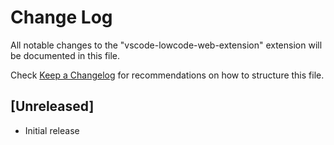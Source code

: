 # Change Log

All notable changes to the "vscode-lowcode-web-extension" extension will be documented in this file.

Check [Keep a Changelog](http://keepachangelog.com/) for recommendations on how to structure this file.

## [Unreleased]

- Initial release